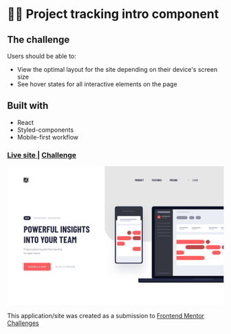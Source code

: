 # 👩‍💻 Project tracking intro component 


## The challenge

Users should be able to:

- View the optimal layout for the site depending on their device's screen size
- See hover states for all interactive elements on the page


## Built with

- React
- Styled-components
- Mobile-first workflow


<div>
  <h3>
    <a href= "https://react-project-tracking-intro.netlify.app/">
      Live site
    </a>
    <span> | </span>
    <a href= "https://www.frontendmentor.io/challenges/project-tracking-intro-component-5d289097500fcb331a67d80e">
      Challenge
    </a>
  </h3>
</div>

![preview sceenshot](./public/preview.png)

This application/site was created as a submission to <a href= "https://www.frontendmentor.io/">Frontend Mentor Challenges</a> 
